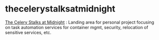 thecelerystalksatmidnight
=========================

[The Celery Stalks at Midnight](http://burningtongue.github.io/thecelerystalksatmidnight/) : Landing area for personal project focusing on task automation services for container mgmt, security, relocation of sensitive services, etc.
